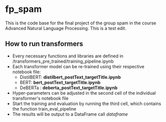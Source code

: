 # fp_spam

This is the code base for the final project of the group spam in the course Advanced Natural Language Processing. 
This is a test edit.

## How to run transformers
 - Every necessary functions and libraries are defined in /transformers_pre_trained/training_pipeline.ipynb
 - Each transformer model can be re-trained using their respective notebook file:
    + DistilBERT: **distilbert_postText_targetTitle.ipynb**
    + BERT: **bert_postText_targetTitle.ipynb**
    + DeBERTa : **deberta_postText_targetTitle.ipynb**
 - Hyper-parameters can be adjusted in the second cell of the individual transformer's notebook file
 - Start the training and evaluation by running the third cell, which contains the function train_eval_pipeline
 - The results will be output to a DataFrame call _dataframe_
